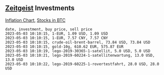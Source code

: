 ## [Zeitgeist](index.html) Investments

[Inflation Chart](https://inflationchart.com),
[Stocks in BTC](https://stonksinbtc.xyz/)

```
date, investment, buy price, sell price
2023-05-03 10:10:15, 1-EUR, 1.09 USD, 1.09 USD
2023-05-03 10:10:15, 1-EUR, 7.57 CNY, 7.57 CNY
2023-05-03 10:10:15, crude-oil-brent-barrel, 73.84 USD, 73.84 USD
2023-05-03 10:10:15, gold-10g, 610.62 EUR, 575.87 EUR
2023-05-03 10:10:19, lego-2019-30365-1-satellit, 5.0 USD, 5.0 USD
2023-05-03 10:10:21, lego-2019-60224-1-satellitenwartung, 13.0 USD, 13.0 USD
2023-05-03 10:10:22, lego-2019-60225-1-rovertestfahrt, 28.0 USD, 28.0 USD
```
